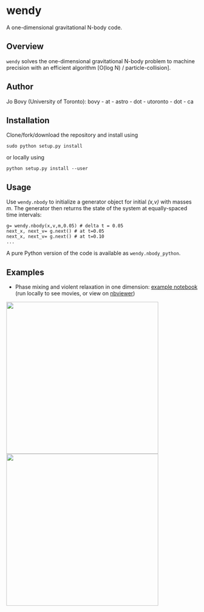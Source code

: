 # wendy

A one-dimensional gravitational N-body code. 

## Overview

``wendy`` solves the one-dimensional gravitational N-body problem to machine precision with an efficient algorithm [O(log N) / particle-collision].

## Author

Jo Bovy (University of Toronto): bovy - at - astro - dot - utoronto - dot - ca

## Installation

Clone/fork/download the repository and install using
```
sudo python setup.py install
```
or locally using
```
python setup.py install --user
```

## Usage

Use ``wendy.nbody`` to initialize a generator object for initial *(x,v)* with masses *m*. The generator then returns the state of the system at equally-spaced time intervals:
```
g= wendy.nbody(x,v,m,0.05) # delta t = 0.05
next_x, next_v= g.next() # at t=0.05
next_x, next_v= g.next() # at t=0.10
...
```
A pure Python version of the code is available as ``wendy.nbody_python``.

## Examples

* Phase mixing and violent relaxation in one dimension: [example notebook](examples/PhaseMixingViolentRelaxation.ipynb) (run locally to see movies, or view on [nbviewer](http://nbviewer.jupyter.org/github/jobovy/wendy/blob/master/examples/PhaseMixingViolentRelaxation.ipynb?flush_cache=true))

<img src="https://cloud.githubusercontent.com/assets/1044876/26030657/e29c9efe-3826-11e7-8419-7bf96d565569.gif" width="400"><img src="https://cloud.githubusercontent.com/assets/1044876/26030672/1fafa9bc-3827-11e7-9167-16f10bb40b59.gif" width="400">

